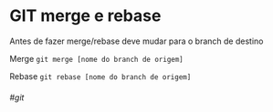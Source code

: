 # GIT merge e rebase

Antes de fazer merge/rebase deve mudar para o branch de destino

Merge
`git merge [nome do branch de origem]`

Rebase
`git rebase [nome do branch de origem]`

###### #git
